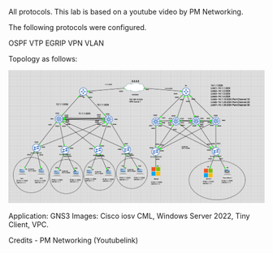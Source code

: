 All protocols. This lab is based on a youtube video by PM Networking. 

The following protocols were configured. 

OSPF
VTP
EGRIP
VPN
VLAN

Topology as follows:

![](ccna-all-protocols-lab.png)


Application: GNS3
Images: Cisco iosv CML, Windows Server 2022, Tiny Client, VPC. 





Credits - 
PM Networking (Youtubelink)
